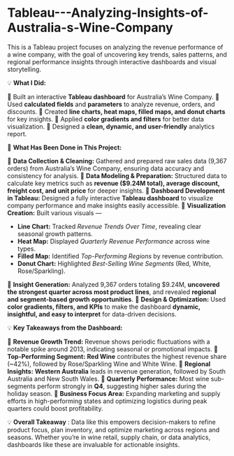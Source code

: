 # Tableau---Analyzing-Insights-of-Australia-s-Wine-Company
This is a Tableau project focuses on analyzing the revenue performance of a wine company, with the goal of uncovering key trends, sales patterns, and regional performance insights through interactive dashboards and visual storytelling.

💡 **What I Did:**

🔹 Built an interactive **Tableau dashboard** for Australia’s Wine Company.
🔹 Used **calculated fields** and **parameters** to analyze revenue, orders, and discounts.
🔹 Created **line charts, heat maps, filled maps, and donut charts** for key insights.
🔹 Applied **color gradients and filters** for better data visualization.
🔹 Designed a **clean, dynamic, and user-friendly** analytics report.


🎯 **What Has Been Done in This Project:**

🔹 **Data Collection & Cleaning:** Gathered and prepared raw sales data (9,367 orders) from Australia’s Wine Company, ensuring data accuracy and consistency for analysis.
🔹 **Data Modeling & Preparation:** Structured data to calculate key metrics such as **revenue ($9.24M total), average discount, freight cost, and unit price** for deeper insights.
🔹 **Dashboard Development in Tableau:** Designed a fully interactive **Tableau dashboard** to visualize company performance and make insights easily accessible.
🔹 **Visualization Creation:** Built various visuals —

* **Line Chart:** Tracked *Revenue Trends Over Time*, revealing clear seasonal growth patterns.
* **Heat Map:** Displayed *Quarterly Revenue Performance* across wine types.
* **Filled Map:** Identified *Top-Performing Regions* by revenue contribution.
* **Donut Chart:** Highlighted *Best-Selling Wine Segments* (Red, White, Rose/Sparkling).

🔹 **Insight Generation:** Analyzed 9,367 orders totaling $9.24M, **uncovered the strongest quarter across most product lines**, and revealed **regional and segment-based growth opportunities**.
🔹 **Design & Optimization:** Used **color gradients, filters, and KPIs** to make the dashboard **dynamic, insightful, and easy to interpret** for data-driven decisions.


💡 **Key Takeaways from the Dashboard:**

🔹 **Revenue Growth Trend:** Revenue shows periodic fluctuations with a notable spike around 2013, indicating seasonal or promotional impacts.
🔹 **Top-Performing Segment:** **Red Wine** contributes the highest revenue share (~42%), followed by Rose/Sparkling Wine and White Wine.
🔹 **Regional Insights:** **Western Australia** leads in revenue generation, followed by South Australia and New South Wales.
🔹 **Quarterly Performance:** Most wine sub-segments perform strongly in **Q4**, suggesting higher sales during the holiday season.
🔹 **Business Focus Area:** Expanding marketing and supply efforts in high-performing states and optimizing logistics during peak quarters could boost profitability.


💡 **Overall Takeaway** : Data like this empowers decision-makers to refine product focus, plan inventory, and optimize marketing across regions and seasons. Whether you’re in wine retail, supply chain, or data analytics, dashboards like these are invaluable for actionable insights.

